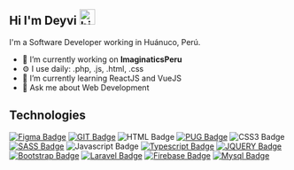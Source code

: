 ## Hi I'm Deyvi <img src="https://user-images.githubusercontent.com/1303154/88677602-1635ba80-d120-11ea-84d8-d263ba5fc3c0.gif" width="28px" alt="hi">

I'm a Software Developer working in Huánuco, Perú.

- 🔭 I’m currently working on **ImaginaticsPeru**
- ⚙ I use daily: .php, .js, .html, .css
- 🌱 I’m currently learning ReactJS and VueJS
- 💬 Ask me about Web Development

## Technologies

[![Figma Badge](https://img.shields.io/badge/-Figma-5551ff?style=for-the-badge&labelColor=white&logo=figma&logoColor=5551ff)](https://www.figma.com/)
[![GIT Badge](https://img.shields.io/badge/-GIT-F05032?style=for-the-badge&labelColor=white&logo=git&logoColor=F05032)](https://git-scm.com/)
![HTML Badge](https://img.shields.io/badge/-HTML5-F16529?style=for-the-badge&labelColor=white&logo=html5&logoColor=F16529)
[![PUG Badge](https://img.shields.io/badge/-PUG-A86454?style=for-the-badge&labelColor=white&logo=pug&logoColor=A86454)](https://pugjs.org/api/getting-started.html)
![CSS3 Badge](https://img.shields.io/badge/-CSS3-1572B6?style=for-the-badge&labelColor=white&logo=css3&logoColor=1572B6)
[![SASS Badge](https://img.shields.io/badge/-SASS-CF649A?style=for-the-badge&labelColor=white&logo=sass&logoColor=CF649A)](https://sass-lang.com/)
![Javascript Badge](https://img.shields.io/badge/-Javascript-F0DB4F?style=for-the-badge&labelColor=white&logo=javascript&logoColor=F0DB4F)
[![Typescript Badge](https://img.shields.io/badge/-Typescript-007acc?style=for-the-badge&labelColor=white&logo=typescript&logoColor=007acc)](https://www.typescriptlang.org/)
[![JQUERY Badge](https://img.shields.io/badge/-JQUERY-007acc?style=for-the-badge&labelColor=white&logo=jquery&logoColor=007acc)](https://jquery.com/)
[![Bootstrap Badge](https://img.shields.io/badge/-Bootstrap-7C12FA?style=for-the-badge&labelColor=white&logo=bootstrap&logoColor=7C12FA)](https://getbootstrap.com/)
[![Laravel Badge](https://img.shields.io/badge/-Laravel-E72A15?style=for-the-badge&labelColor=white&logo=laravel&logoColor=E72A15)](https://www.figma.com/)
[![Firebase Badge](https://img.shields.io/badge/-Firebase-ffca28?style=for-the-badge&labelColor=white&logo=firebase&logoColor=ffca28)](https://firebase.google.com/)
[![Mysql Badge](https://img.shields.io/badge/-MYSQL-00618B?style=for-the-badge&labelColor=white&logo=mysql&logoColor=00618B)](https://www.mysql.com/)